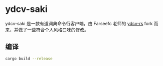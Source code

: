 # ydcv-saki

ydcv-saki 是一款有道词典命令行客户端，由 Farseefc 老师的 [ydcv-rs](https://github.com/farseefc/ydcv-rs) fork 而来，并做了一些符合个人风格口味的修改。

## 编译

```bash
cargo build --release
```
